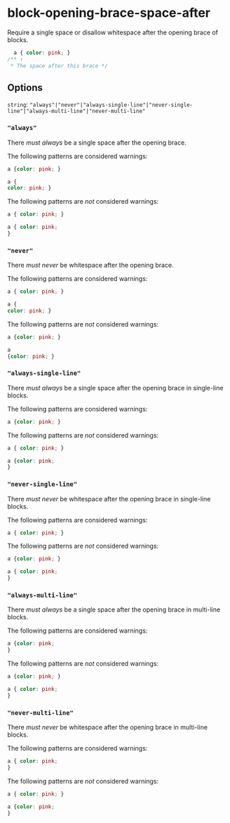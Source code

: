 # block-opening-brace-space-after

Require a single space or disallow whitespace after the opening brace of blocks.

```css
  a { color: pink; }
/** ↑
 * The space after this brace */
```

## Options

`string`: `"always"|"never"|"always-single-line"|"never-single-line"|"always-multi-line"|"never-multi-line"`

### `"always"`

There *must always* be a single space after the opening brace.

The following patterns are considered warnings:

```css
a {color: pink; }
```

```css
a {
color: pink; }
```

The following patterns are *not* considered warnings:

```css
a { color: pink; }
```

```css
a { color: pink;
}
```

### `"never"`

There *must never* be whitespace after the opening brace.

The following patterns are considered warnings:

```css
a { color: pink; }
```

```css
a {
color: pink; }
```

The following patterns are *not* considered warnings:

```css
a {color: pink; }
```

```css
a
{color: pink; }
```

### `"always-single-line"`

There *must always* be a single space after the opening brace in single-line blocks.

The following patterns are considered warnings:

```css
a {color: pink; }
```

The following patterns are *not* considered warnings:

```css
a { color: pink; }
```

```css
a {color: pink;
}
```

### `"never-single-line"`

There *must never* be whitespace after the opening brace in single-line blocks.

The following patterns are considered warnings:

```css
a { color: pink; }
```

The following patterns are *not* considered warnings:

```css
a {color: pink; }
```

```css
a { color: pink;
}
```

### `"always-multi-line"`

There *must always* be a single space after the opening brace in multi-line blocks.

The following patterns are considered warnings:

```css
a {color: pink;
}
```

The following patterns are *not* considered warnings:

```css
a {color: pink; }
```

```css
a { color: pink;
}
```

### `"never-multi-line"`

There *must never* be whitespace after the opening brace in multi-line blocks.

The following patterns are considered warnings:

```css
a { color: pink;
}
```

The following patterns are *not* considered warnings:

```css
a { color: pink; }
```

```css
a {color: pink;
}
```
